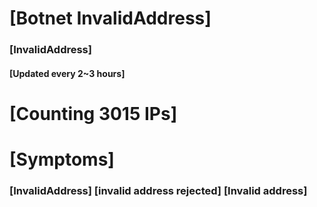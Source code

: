 # [Botnet InvalidAddress]
### [InvalidAddress]
#### [Updated every 2~3 hours]

# [Counting 3015 IPs]

# [Symptoms] 

###   [InvalidAddress] [invalid address rejected] [Invalid address]

